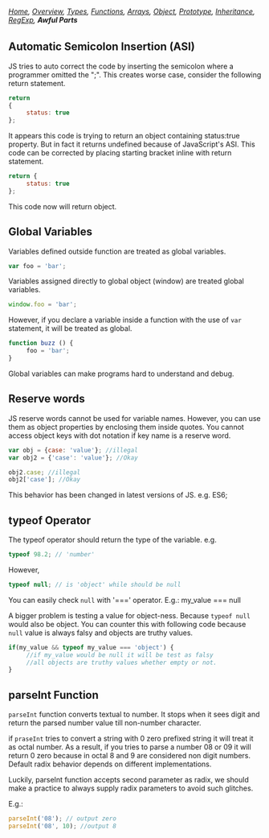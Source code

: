 ###### *[Home](https://tashbalrai.github.io)*, [Overview](/js/index.html), [Types](/js/types.html), [Functions](/js/functions.html), [Arrays](/js/arrays.html), [Object](/js/object.html), [Prototype](/js/proto.html), [Inheritance](/js/inheritance.html), [RegExp](/js/regexp.html), **Awful Parts**

## Automatic Semicolon Insertion (ASI)
JS tries to auto correct the code by inserting the semicolon where a programmer omitted the ";". This creates worse case, consider the following return statement.

```javascript
return
{
     status: true
};
```

It appears this code is trying to return an object containing status:true property. But in fact it returns undefined because of JavaScript's ASI. This code can be corrected by placing starting bracket inline with return statement.

```javascript
return {
     status: true
};
```

This code now will return object.

## Global Variables

Variables defined outside function are treated as global variables.
```javascript
var foo = 'bar';
```

Variables assigned directly to global object (window) are treated global variables.
```javascript
window.foo = 'bar';
```

However, if you declare a variable inside a function with the use of ```var``` statement, it will be treated as global.
```javascript
function buzz () {
     foo = 'bar';
}
```

Global variables can make programs hard to understand and debug.

## Reserve words

JS reserve words cannot be used for variable names. However, you can use them as object properties by enclosing them inside quotes. You cannot access object keys with dot notation if key name is a reserve word.

```javascript
var obj = {case: 'value'}; //illegal
var obj2 = {'case': 'value'}; //Okay

obj2.case; //illegal
obj2['case']; //Okay
```

This behavior has been changed in latest versions of JS. e.g. ES6;

## typeof Operator

The typeof operator should return the type of the variable. e.g.

```javascript
typeof 98.2; // 'number'
```

However,

```javascript
typeof null; // is 'object' while should be null
```

You can easily check ```null``` with '===' operator. E.g.: my_value === null

A bigger problem is testing a value for object-ness. Because ```typeof null``` would also be object. You can counter this with following code because ```null``` value is always falsy and objects are truthy values.

```javascript
if(my_value && typeof my_value === 'object') {
     //if my_value would be null it will be test as falsy
     //all objects are truthy values whether empty or not.
}
```

## parseInt Function
```parseInt``` function converts textual to number. It stops when it sees digit and return the parsed number value till non-number character.

if ```praseInt``` tries to convert a string with 0 zero prefixed string it will treat it as octal number. As a result, if you tries to parse a number 08 or 09 it will return 0 zero because in octal 8 and 9 are considered non digit numbers. Default radix behavior depends on different implementations.

Luckily, parseInt function accepts second parameter as radix, we should make a practice to always supply radix parameters to avoid such glitches.

E.g.:
```javascript
parseInt('08'); // output zero
parseInt('08', 10); //output 8
```
